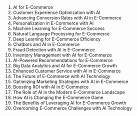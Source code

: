 1. AI for E-Commerce
2. Customer Experience Optimization with AI
3. Advancing Conversion Rates with AI in E-Commerce
4. Personalization in E-Commerce with AI
5. Machine Learning for E-Commerce Success
6. Natural Language Processing for E-Commerce
7. Deep Learning for E-Commerce Efficiency
8. Chatbots and AI in E-Commerce
9. Fraud Detection with AI in E-Commerce
10. Inventory Management with AI for E-Commerce
11. AI-Powered Recommendations for E-Commerce
12. Big Data Analytics and AI for E-Commerce Growth
13. Enhanced Customer Service with AI in E-Commerce
14. The Future of E-Commerce with AI Technology
15. Optimizing Marketing Strategies with AI in E-Commerce
16. Boosting ROI with AI in E-Commerce
17. The Role of AI in the Modern E-Commerce Landscape
18. How AI is Changing the E-Commerce Game
19. The Benefits of Leveraging AI for E-Commerce Growth
20. Overcoming E-Commerce Challenges with AI Technology
